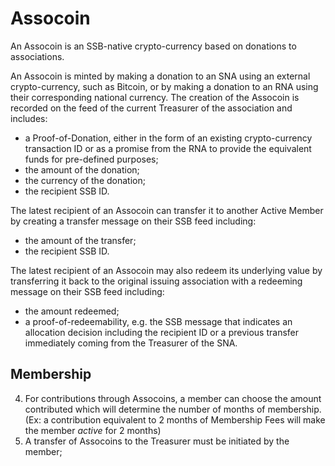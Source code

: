 # Assocoin

An Assocoin is an SSB-native crypto-currency based on donations to associations. 

An Assocoin is minted by making a donation to an SNA using an external crypto-currency, such as Bitcoin, or by making a donation to an RNA using their corresponding national currency. The creation of the Assocoin is recorded on the feed of the current Treasurer of the association and includes:
- a Proof-of-Donation, either in the form of an existing crypto-currency transaction ID or as a promise from the RNA to provide the equivalent funds for pre-defined purposes;
- the amount of the donation;
- the currency of the donation;
- the recipient SSB ID.

The latest recipient of an Assocoin can transfer it to another Active Member by creating a transfer message on their SSB feed including:
- the amount of the transfer;
- the recipient SSB ID.

The latest recipient of an Assocoin may also redeem its underlying value by transferring it back to the original issuing association with a redeeming message on their SSB feed including:
- the amount redeemed;
- a proof-of-redeemability, e.g. the SSB message that indicates an allocation decision including the recipient ID or a previous transfer immediately coming from the Treasurer of the SNA.

## Membership 

4. For contributions through Assocoins, a member can choose the amount contributed which will determine the number of months of membership. (Ex: a contribution equivalent to 2 months of Membership Fees will make the member *active* for 2 months)
  1. A transfer of Assocoins to the Treasurer must be initiated by the member;

